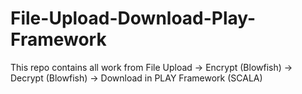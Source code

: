 # File-Upload-Download-Play-Framework
This repo contains all work from File Upload -> Encrypt (Blowfish) -> Decrypt (Blowfish) -> Download in PLAY Framework (SCALA)
